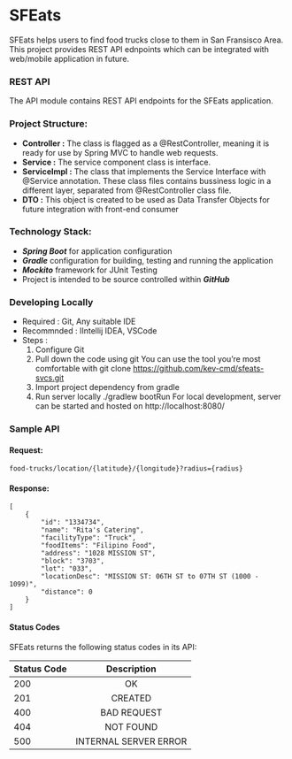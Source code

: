 # SFEats 

SFEats helps users to find food trucks close to them in San Fransisco Area. This project provides REST API ednpoints which can be integrated with web/mobile application in future. 

### REST API
The API module contains REST API endpoints for the SFEats application. 

### Project Structure: 
- **Controller :** The class is flagged as a @RestController, meaning it is ready for use by Spring MVC to handle web 	requests.
- **Service :** The service component class is interface.
- **ServiceImpl :** The class that implements the Service Interface with @Service annotation. These class files contains 	bussiness logic in a different layer, separated from @RestController class file.
- **DTO :** This object is created to be used as Data Transfer Objects for future integration with front-end consumer

### Technology Stack:
- ***Spring Boot*** for application configuration 
- ***Gradle*** configuration for building, testing and running the application
- ***Mockito*** framework for JUnit Testing
- Project is intended to be source controlled within ***GitHub***

### Developing Locally
 - Required : 
		Git, Any suitable IDE
 - Recommnded : 
		IIntellij IDEA, VSCode
 - Steps :  
	1. Configure Git
	2. Pull down the code using git
		You can use the tool you’re most comfortable with 
		git clone https://github.com/kev-cmd/sfeats-svcs.git
	3. Import project dependency from gradle
	4. Run server locally
		./gradlew bootRun
		For local development, server can be started and hosted on 
		http://localhost:8080/

### Sample API

#### Request: 
	food-trucks/location/{latitude}/{longitude}?radius={radius}
                
#### Response: 
    [
        {
            "id": "1334734",
            "name": "Rita's Catering",
            "facilityType": "Truck",
            "foodItems": "Filipino Food",
            "address": "1028 MISSION ST",
            "block": "3703",
            "lot": "033",
            "locationDesc": "MISSION ST: 06TH ST to 07TH ST (1000 - 1099)",
            "distance": 0
        }
    ]
    
#### Status Codes
SFEats returns the following status codes in its API:

| Status Code   | Description           |
| ------------- |:---------------------:|
| 200           | OK                    |
| 201           | CREATED               |
| 400           | BAD REQUEST           |
| 404           | NOT FOUND             |
| 500           | INTERNAL SERVER ERROR |
